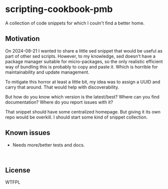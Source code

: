 ﻿
<!--#echo json="package.json" key="name" underline="=" -->
scripting-cookbook-pmb
======================
<!--/#echo -->

<!--#echo json="package.json" key="description" -->
A collection of code snippets for which I couln&#39;t find a better home.
<!--/#echo -->


Motivation
----------

On 2024-08-21 I wanted to share a little sed snippet that would be useful
as part of other sed scripts. However, to my knowledge, sed doesn't have a
package manager suitable for micro-packages, so the only realistic efficient
way of bundling this is probably to copy and paste it.
Which is horrible for maintainability and update management.

To mitigate this horror at least a little bit, my idea was to assign a UUID
and carry that around. That would help with discoverability.

But how do you know which version is the latest/best?
Where can you find documentation?
Where do you report issues with it?

That snippet should have some centralized homepage.
But giving it its own repo would be overkill.
I should start some kind of snippet collection.




<!--#toc stop="scan" -->



Known issues
------------

* Needs more/better tests and docs.




&nbsp;


License
-------
<!--#echo json="package.json" key=".license" -->
WTFPL
<!--/#echo -->
